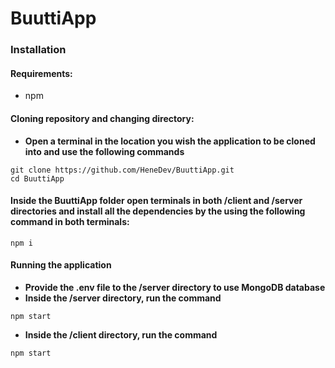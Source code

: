 # BuuttiApp
### Installation

#### Requirements:

- npm

#### Cloning repository and changing directory:
- **Open a terminal in the location you wish the application to be cloned into and use the following commands**
```
git clone https://github.com/HeneDev/BuuttiApp.git
cd BuuttiApp
```

#### Inside the BuuttiApp folder open terminals in both /client and /server directories and install all the dependencies by the using the following command in both terminals:

```
npm i
```

#### Running the application
- **Provide the .env file to the /server directory to use MongoDB database**
- **Inside the /server directory, run the command**

```
npm start
```
- **Inside the /client directory, run the command**

```
npm start
```
